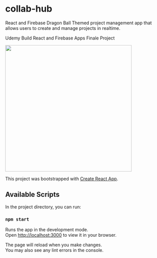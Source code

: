 # collab-hub

React and Firebase Dragon Ball Themed project management app that allows users to create and manage projects in realtime.

Udemy Build React and Firebase Apps Finale Project

<img style='height: 400px' src='https://github.com/W-Blakes/collab-hub/assets/90099032/327de706-4f17-4efb-a749-21788ff571fb'>

<br>

This project was bootstrapped with [Create React App](https://github.com/facebook/create-react-app).

## Available Scripts

In the project directory, you can run:

### `npm start`

Runs the app in the development mode.\
Open [http://localhost:3000](http://localhost:3000) to view it in your browser.

The page will reload when you make changes.\
You may also see any lint errors in the console.
